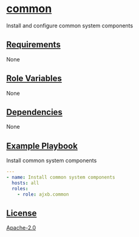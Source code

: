 # [common](#common)

Install and configure common system components

## [Requirements](#requirements)

None

## [Role Variables](#role-variables)

None

## [Dependencies](#dependencies)

None

## [Example Playbook](#example-playbook)

Install common system components

```yaml
---
- name: Install common system components
  hosts: all
  roles:
    - role: ajxb.common
```

## [License](#license)

[Apache-2.0](LICENSE)
